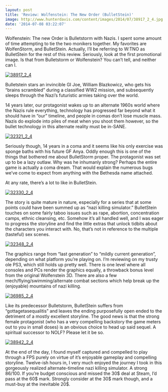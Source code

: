 ```yaml
---
layout: post
title: 'Review: Wolfenstein: The New Order (BulletStein)'
image: http://www.hunterdavis.com/content/images/2014/07/38917_2_4.jpg
date: '2014-07-08 03:22:07'
---
```



Wolfenstein: The new Order is Bulletstorm with Nazis. I spent some amount of time attempting to tie the two monikers together. My favorites are WolfenStorm, and BulletStein. Actually, I’ll be referring to W:TNO as BulletStein for the rest of this review. Seriously, look at the first promotional image. Is that from Bulletstorm or Wolfenstein? You can’t tell, and neither can I.

[![38917_2_4](http://www.hunterdavis.com/content/images/2014/07/38917_2_4.jpg)](http://www.hunterdavis.com/content/images/2014/07/38917_2_4.jpg)

Bulletstein stars an invincible GI Joe, William Blazkowicz, who gets his “brains scrambled” during a classified WW2 mission, and subsequently sleeps through the Nazi’s futuristic armies taking over the world.

14 years later, our protagonist wakes up to an alternate 1960s world where the Nazis rule everything, technology has progressed far beyond what it should have in “our” timeline, and people in comas don’t lose muscle mass. Nazis do explode into piles of meat when you shoot them however, so the bullet technology in this alternate reality must be in-SANE.

[![32321_2_4](http://www.hunterdavis.com/content/images/2014/07/32321_2_4.jpg)](http://www.hunterdavis.com/content/images/2014/07/32321_2_4.jpg)

Seriously though, 14 years in a coma and it seems like his only exercise was sponge baths with his future GF Anya. Oddly enough this is one of the things that bothered me about BulletStorm proper. The protagonist was set up to be a lazy outlaw. Why was he inhumanly strong? Perhaps the entire game is actually a coma dream. That would explain the numerous bugs we’ve come to expect from anything with the Bethesda name attached.

At any rate, there’s a lot to like in BulletStein.

[![32330_2_4](http://www.hunterdavis.com/content/images/2014/07/32330_2_4.jpg)](http://www.hunterdavis.com/content/images/2014/07/32330_2_4.jpg)

The story is quite mature in nature, especially for a series that at some points could have been summed up as “nazi killing simulator.” BulletStein touches on some fairly taboo issues such as rape, abortion, concentration camps, ethnic cleansing, etc. Somehow it’s all handled well, and I was eager to progress the storyline and find the little extras that unlock tidbits about the characters you interact with. No, that’s not in reference to the multiple (tasteful) sex scenes.

[![32348_2_4](http://www.hunterdavis.com/content/images/2014/07/32348_2_4.jpg)](http://www.hunterdavis.com/content/images/2014/07/32348_2_4.jpg)

The graphics range from “last generation” to “mildly current generation”, depending on what platform you’re playing on. I’m reviewing on my trusty ole PS3, which still holds up pretty well. There is one level where all consoles and PCs render the graphics equally, a throwback bonus level from the original Wolfenstein 3D. There are also a few mech/flying/swimming/alternate combat sections which help break up the (enjoyable) mountains of nazi killing.

[![36985_2_4](http://www.hunterdavis.com/content/images/2014/07/36985_2_4.jpg)](http://www.hunterdavis.com/content/images/2014/07/36985_2_4.jpg)

Like its predecessor Bulletstorm, BulletStein suffers from “gottagetasequalitis” and leaves the ending purposefully open ended to the detriment of a mostly excellent storyline. The good news is that the strong female protagonist (who has a very compelling backstory the game meters out to you in small doses) is an obvious choice to head up said sequel. A spiritual successor to NOLF? Please let it be so.

[![38942_2_4](http://www.hunterdavis.com/content/images/2014/07/38942_2_4.jpg)](http://www.hunterdavis.com/content/images/2014/07/38942_2_4.jpg)

At the end of the day, I found myself captured and compelled to play through a FPS purely on virtue of it’s enjoyable gameplay and compelling storyline. Twelve-ish hours in, I very much enjoyed the journey I took in this gorgeously realized alternate-timeline nazi killing simulator. A strong 86/100. If you’re budget conscious and missed the 30$ deal at Steam, I’d pass at the 60$ mark. Strongly consider at the 30$ mark though, and a must-buy at the inevitable 20$.



